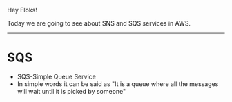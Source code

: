 Hey Floks!

Today we are going to see about SNS and SQS services in AWS.
***
# SQS
* SQS-Simple Queue Service
* In simple words it can be said as "It is a queue where all the messages will wait until it is picked by someone" 